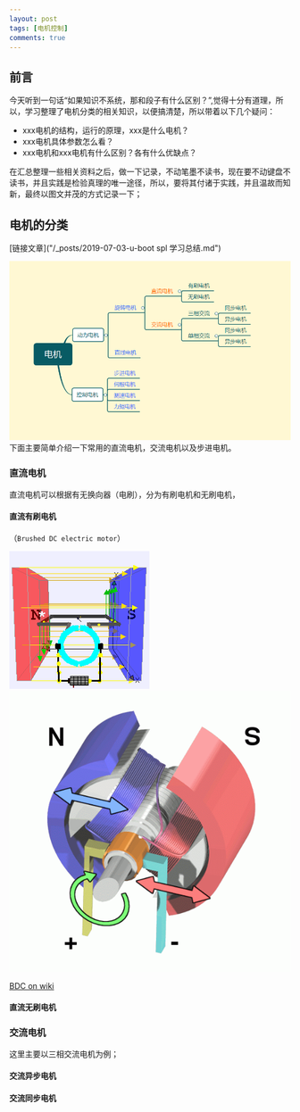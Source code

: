 ```yaml
---
layout: post
tags: [电机控制]
comments: true
---
```


## 前言
今天听到一句话“如果知识不系统，那和段子有什么区别？”,觉得十分有道理，所以，学习整理了电机分类的相关知识，以便搞清楚，所以带着以下几个疑问：
- xxx电机的结构，运行的原理，xxx是什么电机？
- xxx电机具体参数怎么看？ 
- xxx电机和xxx电机有什么区别？各有什么优缺点？

在汇总整理一些相关资料之后，做一下记录，不动笔墨不读书，现在要不动键盘不读书，并且实践是检验真理的唯一途径，所以，要将其付诸于实践，并且温故而知新，最终以图文并茂的方式记录一下；
## 电机的分类

[链接文章]("/_posts/2019-07-03-u-boot spl 学习总结.md")

![电机分类](/img/20190909/电机分类.png)
下面主要简单介绍一下常用的直流电机，交流电机以及步进电机。
### 直流电机
直流电机可以根据有无换向器（电刷），分为有刷电机和无刷电机，
#### 直流有刷电机
（`Brushed DC electric motor`）

![dc_motor](/img/20190909/dc_motor.gif)
![dc_motor_2](/img/20190909/dc_motor_2.gif)

[BDC on wiki](https://en.wikipedia.org/wiki/Brushed_DC_electric_motor#The_commutating_plane)
#### 直流无刷电机

### 交流电机
这里主要以三相交流电机为例；

#### 交流异步电机

#### 交流同步电机


